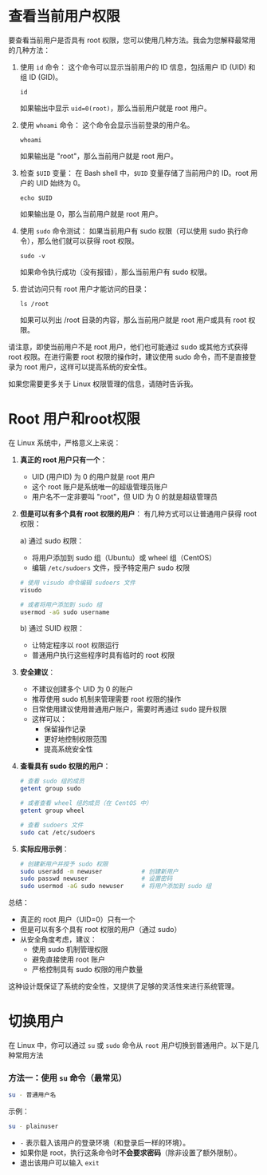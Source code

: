 # 查看当前用户权限

要查看当前用户是否具有 root 权限，您可以使用几种方法。我会为您解释最常用的几种方法：

1. 使用 `id` 命令：
   这个命令可以显示当前用户的 ID 信息，包括用户 ID (UID) 和组 ID (GID)。

   ```
   id
   ```

   如果输出中显示 `uid=0(root)`，那么当前用户就是 root 用户。

2. 使用 `whoami` 命令：
   这个命令会显示当前登录的用户名。

   ```
   whoami
   ```

   如果输出是 "root"，那么当前用户就是 root 用户。

3. 检查 `$UID` 变量：
   在 Bash shell 中，`$UID` 变量存储了当前用户的 ID。root 用户的 UID 始终为 0。

   ```
   echo $UID
   ```

   如果输出是 0，那么当前用户就是 root 用户。

4. 使用 `sudo` 命令测试：
   如果当前用户有 sudo 权限（可以使用 sudo 执行命令），那么他们就可以获得 root 权限。

   ```
   sudo -v
   ```

   如果命令执行成功（没有报错），那么当前用户有 sudo 权限。

5. 尝试访问只有 root 用户才能访问的目录：
   ```
   ls /root
   ```

   如果可以列出 /root 目录的内容，那么当前用户就是 root 用户或具有 root 权限。

请注意，即使当前用户不是 root 用户，他们也可能通过 sudo 或其他方式获得 root 权限。在进行需要 root 权限的操作时，建议使用 sudo 命令，而不是直接登录为 root 用户，这样可以提高系统的安全性。

如果您需要更多关于 Linux 权限管理的信息，请随时告诉我。

# Root 用户和root权限

在 Linux 系统中，严格意义上来说：

1. **真正的 root 用户只有一个**：
   - UID (用户ID) 为 0 的用户就是 root 用户
   - 这个 root 账户是系统唯一的超级管理员账户
   - 用户名不一定非要叫 "root"，但 UID 为 0 的就是超级管理员

2. **但是可以有多个具有 root 权限的用户**：
   有几种方式可以让普通用户获得 root 权限：

   a) 通过 sudo 权限：
   - 将用户添加到 sudo 组（Ubuntu）或 wheel 组（CentOS）
   - 编辑 `/etc/sudoers` 文件，授予特定用户 sudo 权限
   ```bash
   # 使用 visudo 命令编辑 sudoers 文件
   visudo
   
   # 或者将用户添加到 sudo 组
   usermod -aG sudo username
   ```

   b) 通过 SUID 权限：
   - 让特定程序以 root 权限运行
   - 普通用户执行这些程序时具有临时的 root 权限

3. **安全建议**：
   - 不建议创建多个 UID 为 0 的账户
   - 推荐使用 sudo 机制来管理需要 root 权限的操作
   - 日常使用建议使用普通用户账户，需要时再通过 sudo 提升权限
   - 这样可以：
     * 保留操作记录
     * 更好地控制权限范围
     * 提高系统安全性

4. **查看具有 sudo 权限的用户**：
   ```bash
   # 查看 sudo 组的成员
   getent group sudo
   
   # 或者查看 wheel 组的成员（在 CentOS 中）
   getent group wheel
   
   # 查看 sudoers 文件
   sudo cat /etc/sudoers
   ```

5. **实际应用示例**：
   ```bash
   # 创建新用户并授予 sudo 权限
   sudo useradd -m newuser           # 创建新用户
   sudo passwd newuser               # 设置密码
   sudo usermod -aG sudo newuser     # 将用户添加到 sudo 组
   ```

总结：
- 真正的 root 用户（UID=0）只有一个
- 但是可以有多个具有 root 权限的用户（通过 sudo）
- 从安全角度考虑，建议：
  * 使用 sudo 机制管理权限
  * 避免直接使用 root 账户
  * 严格控制具有 sudo 权限的用户数量

这种设计既保证了系统的安全性，又提供了足够的灵活性来进行系统管理。

# 切换用户

在 Linux 中，你可以通过 `su` 或 `sudo` 命令从 `root` 用户切换到普通用户。以下是几种常用方法

### 方法一：使用 `su` 命令（最常见）

```bash
su - 普通用户名
```

示例：

```bash
su - plainuser
```

- `-` 表示载入该用户的登录环境（和登录后一样的环境）。
- 如果你是 root，执行这条命令时**不会要求密码**（除非设置了额外限制）。
- 退出该用户可以输入 `exit`

